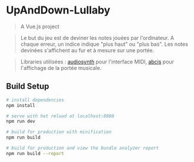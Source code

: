 # UpAndDown-Lullaby

> A Vue.js project

> Le but du jeu est de deviner les notes jouées par l'ordinateur. A chaque erreur, un indice indique "plus haut" ou "plus bas". Les notes devinées s'affichent au fur et à mesure sur une portée.

> Libraries utilisées : [audiosynth](https://github.com/keithwhor/audiosynth) pour l'interface MIDI, [abcjs](https://github.com/paulrosen/abcjs) pour l'affichage de la portée musicale.


## Build Setup

``` bash
# install dependencies
npm install

# serve with hot reload at localhost:8080
npm run dev

# build for production with minification
npm run build

# build for production and view the bundle analyzer report
npm run build --report
```
